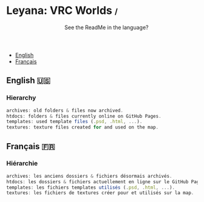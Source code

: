 <h1>
  Leyana: VRC Worlds  
  <small style="font-size: 20px;">/</small>
</h1>

<ul>
  <header>
    See the ReadMe in the language?
  </header>
  <li>
    <a href="#--english---">English</a>
  </li>
  <li>
    <a href="#--français---">Français</a>
  </li>
</ul>

<h2>
  English
  <small style="font-size: 20px;">🇺🇸</small> 
</h2>

<h3>
  Hierarchy
</h3>

```js
archives: old folders & files now archived.
htdocs: folders & files currently online on GitHub Pages.
templates: used template files (.psd, .html, ...).
textures: texture files created for and used on the map.
```

<h2>
  Français
  <small style="font-size: 20px;">🇫🇷</small> 
</h2>

<h3>
  Hiérarchie
</h3>

```js
archives: les anciens dossiers & fichiers désormais archivés.
htdocs: les dossiers & fichiers actuellement en ligne sur le GitHub Pages.
templates: les fichiers templates utilisés (.psd, .html, ...).
textures: les fichiers de textures créer pour et utilisés sur la map.
```

